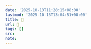 ```yaml
---
date: '2025-10-13T11:28:15+08:00'
lastmod: '2025-10-13T13:04:51+08:00'
title: 󰜌
url: 󰜌
tags: []
src:
note:
---
```

